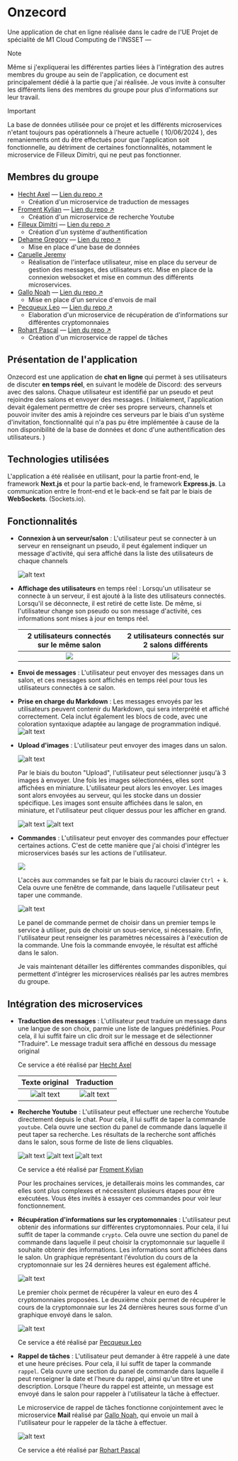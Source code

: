 # Onzecord
Une application de chat en ligne réalisée dans le cadre de l'UE Projet de spécialité de M1 Cloud Computing de l'INSSET —

> [!NOTE]  
> Même si j'expliquerai les différentes parties liées à l'intégration des autres membres du groupe au sein de l'application, ce document est principalement dédié à la partie que j'ai réalisée. Je vous invite à consulter les différents liens des membres du groupe pour plus d'informations sur leur travail.

> [!IMPORTANT]  
> La base de données utilisée pour ce projet et les différents microservices n'etant toujours pas opérationnels à l'heure actuelle ( 10/06/2024 ), des remaniements ont du être effectués pour que l'application soit fonctionnelle, 
au détriment de certaines fonctionnalités, notamment le microservice de Filleux Dimitri, qui ne peut pas fonctionner.

## Membres du groupe
- [Hecht Axel](https://github.com/hecht-a) — [ Lien du repo ↗ ](https://github.com/Insset-G2/translation)
    - Création d'un microservice de traduction de messages
- [Froment Kylian](https://github.com/KylianFroment) — [ Lien du repo ↗ ](https://github.com/Insset-G2/youtubeSearch)
    - Création d'un microservice de recherche Youtube
- [Filleux Dimitri](https://github.com/FilleuxStudio) — [ Lien du repo ↗ ](https://github.com/Insset-G2/userManager)
    - Création d'un système d'authentification
- [Dehame Gregory](https://github.com/GregoryDhm) — [ Lien du repo ↗ ](https://github.com/Insset-G2/db)
    - Mise en place d'une base de données
- [Caruelle Jeremy](https://github.com/Asgarrrr)
    - Réalisation de l'interface utilisateur, mise en place du serveur de gestion des messages, des utilisateurs etc. Mise en place de la connexion websocket et mise en commun des différents microservices.
- [Gallo Noah](https://github.com/NoahGallo) — [ Lien du repo ↗ ](https://github.com/Insset-G2/Mail)
    - Mise en place d'un service d'envois de mail
- [Pecqueux Leo](https://github.com/TheFrenchKix) — [ Lien du repo ↗ ](https://github.com/Insset-G2/cryptomonnaies)
    - Elaboration d'un microservice de récupération de d'informations sur différentes cryptomonnaies
- [Rohart Pascal](https://github.com/PascalRohart) — [ Lien du repo ↗ ](https://github.com/Insset-G2/reminder-manager)
    - Création d'un microservice de rappel de tâches

## Présentation de l'application
Onzecord est une application de **chat en ligne** qui permet à ses utilisateurs de discuter **en temps réel**, en suivant le modèle de Discord: des serveurs avec des salons. Chaque utilisateur est identifié par un pseudo et peut rejoindre des salons et envoyer des messages. ( Initialement, l'application devait également permettre de créer ses propre serveurs, channels et pouvoir inviter des amis à rejoindre ces serveurs par le biais d'un système d'invitation, fonctionnalité qui n'a pas pu être implémentée à cause de la non disponibilité de la base de données et donc d'une authentification des utilisateurs. )

## Technologies utilisées
L'application a été réalisée en utilisant, pour la partie front-end, le framework **Next.js** et pour la partie back-end, le framework **Express.js**. La communication entre le front-end et le back-end se fait par le biais de **WebSockets**. (Sockets.io). 

## Fonctionnalités
- **Connexion à un serveur/salon** : L'utilisateur peut se connecter à un serveur en renseignant un pseudo, il peut également indiquer un message d'activité, qui sera affiché dans la liste des utilisateurs de chaque channels

    ![alt text](https://gcdnb.pbrd.co/images/vxDR19vlPXAZ.png?o=1)
 
- **Affichage des utilisateurs** en temps réel : Lorsqu'un utilisateur se connecte à un serveur, il est ajouté à la liste des utilisateurs connectés. Lorsqu'il se déconnecte, il est retiré de cette liste. De même, si l'utilisateur change son pseudo ou son message d'activité, ces informations sont mises à jour en temps réel.

  2 utilisateurs connectés sur le même salon | 2 utilisateurs connectés sur 2 salons différents
  :-------------------------:|:-------------------------:
    ![](https://gcdnb.pbrd.co/images/jlWAai0SN9xe.png?o=1)  |  ![](https://gcdnb.pbrd.co/images/0WskafSrxWr3.png?o=1)

- **Envoi de messages** : L'utilisateur peut envoyer des messages dans un salon, et ces messages sont affichés en temps réel pour tous les utilisateurs connectés à ce salon.

- **Prise en charge du Markdown** : Les messages envoyés par les utilisateurs peuvent contenir du Markdown, qui sera interprété et affiché correctement. Cela inclut également les blocs de code, avec une coloration syntaxique adaptée au langage de programmation indiqué.
    ![alt text](https://gcdnb.pbrd.co/images/rUZiArqlqiwv.png?o=1)
    
- **Upload d'images** : L'utilisateur peut envoyer des images dans un salon.

    ![alt text](https://gcdnb.pbrd.co/images/S3Xa9fJLYl8c.png?o=1)

    Par le biais du bouton "Upload", l'utilisateur peut sélectionner jusqu'à 3 images à envoyer. Une fois les images sélectionnées, elles sont affichées en miniature. L'utilisateur peut alors les envoyer. Les images sont alors envoyées au serveur, qui les stocke dans un dossier spécifique. Les images sont ensuite affichées dans le salon, en miniature, et l'utilisateur peut cliquer dessus pour les afficher en grand.

    ![alt text](https://gcdnb.pbrd.co/images/HajEXLidhNUr.png?o=1)
    ![alt text](https://gcdnb.pbrd.co/images/Dcoq9yrO5gnR.png?o=1)

- **Commandes** : L'utilisateur peut envoyer des commandes pour effectuer certaines actions. C'est de cette manière que j'ai choisi d'intégrer les microservices basés sur les actions de l'utilisateur. 

  ![](https://gcdnb.pbrd.co/images/iPflKxNS0HhB.png?o=1)

  L'accès aux commandes se fait par le biais du racourci clavier `Ctrl + k`. Cela ouvre une fenêtre de commande, dans laquelle l'utilisateur peut taper une commande.

    ![alt text](https://gcdnb.pbrd.co/images/awWpXFDrx0fY.png?o=1)

    Le panel de commande permet de choisir dans un premier temps le service à utiliser, puis de choisir un sous-service, si nécessaire. Enfin, l'utilisateur peut renseigner les paramètres nécessaires à l'exécution de la commande. Une fois la commande envoyée, le résultat est affiché dans le salon.

    Je vais maintenant détailler les différentes commandes disponibles, qui permettent d'intégrer les microservices réalisés par les autres membres du groupe.

## Intégration des microservices
- **Traduction des messages** : L'utilisateur peut traduire un message dans une langue de son choix, parmie une liste de langues prédéfinies. Pour cela, il lui suffit faire un clic droit sur le message et de sélectionner "Traduire". Le message traduit sera affiché en dessous du message original

  Ce service a été réalisé par [Hecht Axel](https://github.com/Insset-G2/translation)
  
    Texte original | Traduction
    :-------------------------:|:-------------------------:
    ![alt text](https://gcdnb.pbrd.co/images/S5rsC9WChUkV.png?o=1) |  ![alt text](https://gcdnb.pbrd.co/images/aeQk6cKHjv1u.png?o=1)


- **Recherche Youtube** : L'utilisateur peut effectuer une recherche Youtube directement depuis le chat. Pour cela, il lui suffit de taper la commande `youtube`. Cela ouvre une section du panel de commande dans laquelle il peut taper sa recherche. Les résultats de la recherche sont affichés dans le salon, sous forme de liste de liens cliquables.


    ![alt text](https://gcdnb.pbrd.co/images/yFdxolrG7FJH.png?o=1)
    ![alt text](https://gcdnb.pbrd.co/images/hhrsqKy1hXDr.png?o=1)
    ![alt text](https://gcdnb.pbrd.co/images/xnv7eWcaV468.png?o=1)

  Ce service a été réalisé par [Froment Kylian](https://github.com/Insset-G2/youtubeSearch)

  Pour les prochaines services, je detaillerais moins les commandes, car elles sont plus complexes et nécessitent plusieurs étapes pour être exécutées. Vous êtes invités à essayer ces commandes pour voir leur fonctionnement.

- **Récupération d'informations sur les cryptomonnaies** : L'utilisateur peut obtenir des informations sur différentes cryptomonnaies. Pour cela, il lui suffit de taper la commande `crypto`. Cela ouvre une section du panel de commande dans laquelle il peut choisir la cryptomonnaie sur laquelle il souhaite obtenir des informations. Les informations sont affichées dans le salon. Un graphique représentant l'évolution du cours de la cryptomonnaie sur les 24 dernières heures est également affiché.

    ![alt text](https://gcdnb.pbrd.co/images/mpfVA9Gvpu31.png?o=1)

    Le premier choix permet de récupérer la valeur en euro des 4 cryptomonnaies proposées. Le deuxième choix permet de récupérer le cours de la cryptomonnaie sur les 24 dernières heures sous forme d'un graphique envoyé dans le salon.

    ![alt text](https://gcdnb.pbrd.co/images/KlBQfAB3wvrx.png?o=1)

  Ce service a été réalisé par [Pecqueux Leo](https://github.com/Insset-G2/cryptomonnaies)

- **Rappel de tâches** : L'utilisateur peut demander à être rappelé à une date et une heure précises. Pour cela, il lui suffit de taper la commande `rappel`. Cela ouvre une section du panel de commande dans laquelle il peut renseigner la date et l'heure du rappel, ainsi qu'un titre et une description. Lorsque l'heure du rappel est atteinte, un message est envoyé dans le salon pour rappeler à l'utilisateur la tâche à effectuer.

  Le microservice de rappel de tâches fonctionne conjointement avec le microservice **Mail** réalisé par [Gallo Noah](https://github.com/Insset-G2/Mail), qui envoie un mail à l'utilisateur pour le rappeler de la tâche à effectuer.

    ![alt text](https://gcdnb.pbrd.co/images/6YDt3Kb0k0R3.png?o=1)

  Ce service a été réalisé par [Rohart Pascal](https://github.com/Insset-G2/reminder-manager)